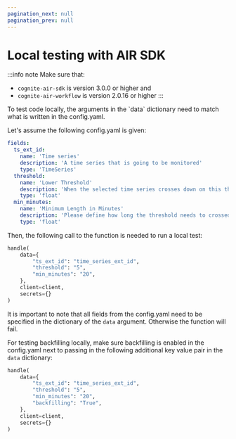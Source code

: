 ```yaml
---
pagination_next: null
pagination_prev: null
---
```


# Local testing with AIR SDK

:::info note
Make sure that:

- `cognite-air-sdk` is version 3.0.0 or higher and
- `cognite-air-workflow` is version 2.0.16 or higher
:::
<p></p>
To test code locally, the arguments in the `data` dictionary need to match what is written in the config.yaml.

Let's assume the following config.yaml is given:

```yaml
fields:
  ts_ext_id:
    name: 'Time series'
    description: 'A time series that is going to be monitored'
    type: 'TimeSeries'
  threshold:
    name: 'Lower Threshold'
    description: 'When the selected time series crosses down on this threshold an alert will be created.'
    type: 'float'
  min_minutes:
    name: 'Minimum Length in Minutes'
    description: 'Please define how long the threshold needs to crossed before it is registered as an alert. (Note: a smaller amount might lead to more notifications but you can edit this value later on.)'
    type: 'float'
```

Then, the following call to the function is needed to run a local test:

```python
handle(
    data={
        "ts_ext_id": "time_series_ext_id",
        "threshold": "5",
        "min_minutes": "20",
    },
    client=client,
    secrets={}
)
```

It is important to note that all fields from the config.yaml need to be specified in the dictionary of the `data` argument. Otherwise the function will fail.

For testing backfilling locally, make sure backfilling is enabled in the config.yaml next to passing in the following additional key value pair in the `data` dictionary:

```python
handle(
    data={
        "ts_ext_id": "time_series_ext_id",
        "threshold": "5",
        "min_minutes": "20",
        "backfilling": "True",
    },
    client=client,
    secrets={}
)
```
